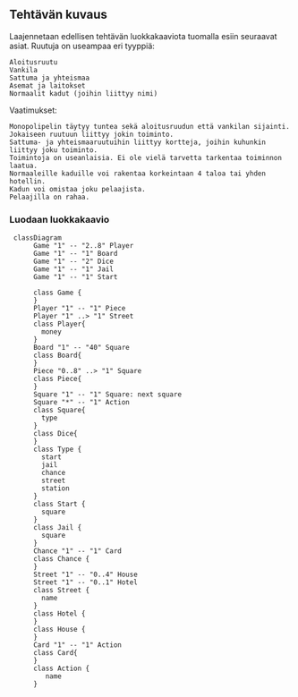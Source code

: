 ## Tehtävän kuvaus

Laajennetaan edellisen tehtävän luokkakaaviota tuomalla esiin seuraavat asiat.
Ruutuja on useampaa eri tyyppiä:

    Aloitusruutu
    Vankila
    Sattuma ja yhteismaa
    Asemat ja laitokset
    Normaalit kadut (joihin liittyy nimi)

Vaatimukset:
    
    Monopolipelin täytyy tuntea sekä aloitusruudun että vankilan sijainti.
    Jokaiseen ruutuun liittyy jokin toiminto.
    Sattuma- ja yhteismaaruutuihin liittyy kortteja, joihin kuhunkin liittyy joku toiminto.
    Toimintoja on useanlaisia. Ei ole vielä tarvetta tarkentaa toiminnon laatua.
    Normaaleille kaduille voi rakentaa korkeintaan 4 taloa tai yhden hotellin.
    Kadun voi omistaa joku pelaajista.
    Pelaajilla on rahaa.

### Luodaan luokkakaavio

```mermaid
 classDiagram
      Game "1" -- "2..8" Player
      Game "1" -- "1" Board
      Game "1" -- "2" Dice
      Game "1" -- "1" Jail
      Game "1" -- "1" Start
      
      class Game {
      }
      Player "1" -- "1" Piece
      Player "1" ..> "1" Street
      class Player{
        money
      }
      Board "1" -- "40" Square
      class Board{
      }
      Piece "0..8" ..> "1" Square
      class Piece{
      }
      Square "1" -- "1" Square: next square
      Square "*" -- "1" Action
      class Square{
        type
      }
      class Dice{
      }
      class Type {
        start
        jail
        chance
        street
        station
      }
      class Start {
        square
      }
      class Jail {
        square
      }
      Chance "1" -- "1" Card
      class Chance {
      }
      Street "1" -- "0..4" House
      Street "1" -- "0..1" Hotel
      class Street {
        name
      }
      class Hotel {
      }
      class House {
      }
      Card "1" -- "1" Action
      class Card{
      }
      class Action {
         name
      }
      
